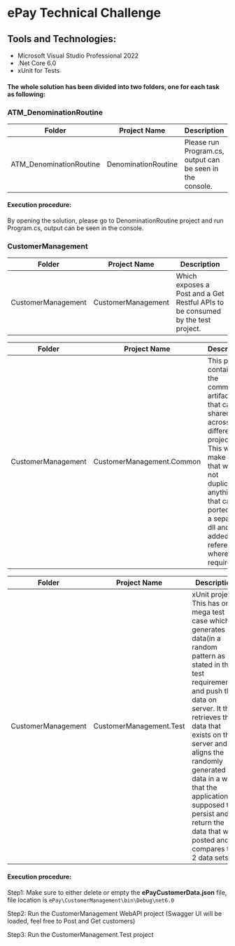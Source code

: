 # ePay Technical Challenge

## Tools and Technologies:
- Microsoft Visual Studio Professional 2022
- .Net Core 6.0
- xUnit for Tests

#### The whole solution has been divided into two folders, one for each task as following: 

### ATM_DenominationRoutine


| Folder | Project Name | Description | 
| ------ | ------ | ------ |
| ATM_DenominationRoutine | DenominationRoutine| Please run Program.cs, output can be seen in the console.|

#### Execution procedure:
By opening the solution, please go to DenominationRoutine project and run Program.cs, output can be seen in the console.


### CustomerManagement 

| Folder | Project Name | Description |
| ------ | ------ | ------ |
| CustomerManagement | CustomerManagement| Which exposes a Post and a Get Restful APIs to be consumed by the test project.|


| Folder | Project Name | Description |
| ------ | ------ | ------ |
| CustomerManagement | CustomerManagement.Common| This project contains all the common artifacts that can be shared across different projects. This will make sure that we are not duplicating anything that can be ported into a separate dll and added as reference wherever required.


| Folder | Project Name | Description |
| ------ | ------ | ------ |
| CustomerManagement | CustomerManagement.Test| xUnit project. This has one mega test case which generates data(in a random pattern as stated in the test requirements) and push the data on server. It then retrieves the data that exists on the server and aligns the randomly generated data in a way that the application is supposed to persist and return the data that was posted and compares the 2 data sets.

#### Execution procedure:

Step1: Make sure to either delete or empty the **ePayCustomerData.json** file, file location is `ePay\CustomerManagement\bin\Debug\net6.0`

Step2: Run the CustomerManagement WebAPI project (Swagger UI will be loaded, feel free to Post and Get customers)

Step3: Run the CustomerManagement.Test project
